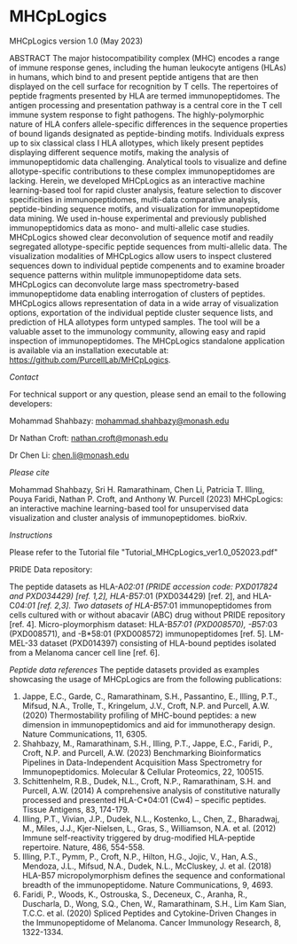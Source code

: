 # MHCpLogics 

MHCpLogics version 1.0 (May 2023)

ABSTRACT
The major histocompatibility complex (MHC) encodes a range of immune response genes, including the human leukocyte antigens (HLAs) in humans, which bind to and present peptide antigens that are then displayed on the cell surface for recognition by T cells. The repertoires of peptide fragments presented by HLA are termed immunopeptidomes. The antigen processing and presentation pathway is a central core in the T cell immune system response to fight pathogens. The highly-polymorphic nature of HLA confers allele-specific differences in the sequence properties of bound ligands designated as peptide-binding motifs. Individuals express up to six classical class I HLA allotypes, which likely present peptides displaying different sequence motifs, making the analysis of immunopeptidomic data challenging. Analytical tools to visualize and define allotype-specific contributions to these complex immunopeptidomes are lacking. Herein, we developed MHCpLogics as an interactive machine learning-based tool for rapid cluster analysis, feature selection to discover specificities in immunopeptidomes, multi-data comparative analysis, peptide-binding sequence motifs, and visualization for immunopeptidome data mining. We used in-house experimental and previously published immunopeptidomics data as mono- and multi-allelic case studies. MHCpLogics showed clear deconvolution of sequence motif and readily segregated allotype-specific peptide sequences from multi-allelic data. The visualization modalities of MHCpLogics allow users to inspect clustered sequences down to individual peptide compenents and to examine broader sequence patterns within mulitple immunopeptidome data sets. MHCpLogics can deconvolute large mass spectrometry-based immunopeptidome data enabling interrogation of clusters of peptides. MHCpLogics allows representation of data in a wide array of visualization options, exportation of the individual peptide cluster sequence lists, and prediction of HLA allotypes form untyped samples. The tool will be a valuable asset to the immunology community, allowing easy and rapid inspection of immunopeptidomes. The MHCpLogics standalone application is available via an installation executable at: https://github.com/PurcellLab/MHCpLogics.


*Contact*

For technical support or any question, please send an email to the following developers:

Mohammad Shahbazy: mohammad.shahbazy@monash.edu

Dr Nathan Croft: nathan.croft@monash.edu  

Dr Chen Li: chen.li@monash.edu


*Please cite*

Mohammad Shahbazy, Sri H. Ramarathinam, Chen Li, Patricia T. Illing, Pouya Faridi, Nathan P. Croft, and Anthony W. Purcell (2023) MHCpLogics: an interactive machine learning-based tool for unsupervised data visualization and cluster analysis of immunopeptidomes. bioRxiv.


*Instructions*

Please refer to the Tutorial file "Tutorial_MHCpLogics_ver1.0_052023.pdf"


PRIDE Data repository: 

The peptide datasets as HLA-A*02:01 (PRIDE accession code: PXD017824 and PXD034429) [ref. 1,2], HLA-B*57:01 (PXD034429) [ref. 2], and HLA-C*04:01 [ref. 2,3]. 
Two datasets of HLA-B*57:01 immunopeptidomes from cells cultured with or without abacavir (ABC) drug without PRIDE repository [ref. 4]. 
Micro-ploymorphism dataset: HLA-B*57:01 (PXD008570), -B*57:03 (PXD008571), and -B*58:01 (PXD008572) immunopeptidomes [ref. 5]. 
LM-MEL-33 dataset (PXD014397) consisting of HLA-bound peptides isolated from a Melanoma cancer cell line [ref. 6].

*Peptide data references* 
The peptide datasets provided as examples showcasing the usage of MHCpLogics are from the following publications:

1) Jappe, E.C., Garde, C., Ramarathinam, S.H., Passantino, E., Illing, P.T., Mifsud, N.A., Trolle, T., Kringelum, J.V., Croft, N.P. and Purcell, A.W. (2020) Thermostability profiling of MHC-bound peptides: a new dimension in immunopeptidomics and aid for immunotherapy design. Nature Communications, 11, 6305.
2) Shahbazy, M., Ramarathinam, S.H., Illing, P.T., Jappe, E.C., Faridi, P., Croft, N.P. and Purcell, A.W. (2023) Benchmarking Bioinformatics Pipelines in Data-Independent Acquisition Mass Spectrometry for Immunopeptidomics. Molecular & Cellular Proteomics, 22, 100515.
3) Schittenhelm, R.B., Dudek, N.L., Croft, N.P., Ramarathinam, S.H. and Purcell, A.W. (2014) A comprehensive analysis of constitutive naturally processed and presented HLA-C*04:01 (Cw4) – specific peptides. Tissue Antigens, 83, 174-179.
4) Illing, P.T., Vivian, J.P., Dudek, N.L., Kostenko, L., Chen, Z., Bharadwaj, M., Miles, J.J., Kjer-Nielsen, L., Gras, S., Williamson, N.A. et al. (2012) Immune self-reactivity triggered by drug-modified HLA-peptide repertoire. Nature, 486, 554-558.
5) Illing, P.T., Pymm, P., Croft, N.P., Hilton, H.G., Jojic, V., Han, A.S., Mendoza, J.L., Mifsud, N.A., Dudek, N.L., McCluskey, J. et al. (2018) HLA-B57 micropolymorphism defines the sequence and conformational breadth of the immunopeptidome. Nature Communications, 9, 4693.
6) Faridi, P., Woods, K., Ostrouska, S., Deceneux, C., Aranha, R., Duscharla, D., Wong, S.Q., Chen, W., Ramarathinam, S.H., Lim Kam Sian, T.C.C. et al. (2020) Spliced Peptides and Cytokine-Driven Changes in the Immunopeptidome of Melanoma. Cancer Immunology Research, 8, 1322-1334.


